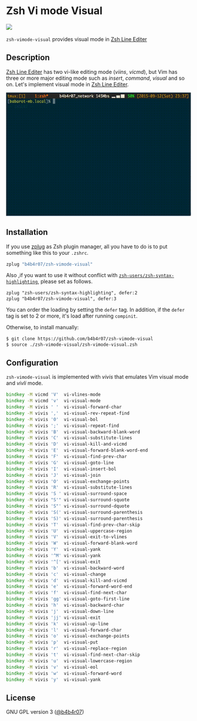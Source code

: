 Zsh Vi mode Visual
===

[![](https://img.shields.io/badge/powered%20by-zplug-ca7f85.svg?style=flat)](https://github.com/zplug/zplug)

`zsh-vimode-visual` provides visual mode in [Zsh Line Editer](http://zsh.sourceforge.net/Doc/Release/Zsh-Line-Editor.html)

## Description

[Zsh Line Editer](http://zsh.sourceforge.net/Doc/Release/Zsh-Line-Editor.html) has two vi-like editing mode (*viins*, *vicmd*), but Vim has three or more major editing mode such as *insert*, *command*, *visual* and so on. Let's implement visual mode in [Zsh Line Editer](http://zsh.sourceforge.net/Doc/Release/Zsh-Line-Editor.html).

![](https://raw.githubusercontent.com/b4b4r07/screenshots/master/zsh-vimode-visual/demo.gif)

## Installation

If you use [zplug](https://github.com/zplug/zplug) as Zsh plugin manager, all you have to do is to put something like this to your `.zshrc`.

```zsh
zplug "b4b4r07/zsh-vimode-visual"
```

Also ,if you want to use it without conflict with [`zsh-users/zsh-syntax-highlighting`](https://github.com/zsh-users/zsh-syntax-highlighting), please set as follows.

```
zplug "zsh-users/zsh-syntax-highlighting", defer:2
zplug "b4b4r07/zsh-vimode-visual", defer:3
```

You can order the loading by setting the `defer` tag.
In addition, if the `defer` tag is set to 2 or more, it's load after running `compinit`.

Otherwise, to install manually:

```console
$ git clone https://github.com/b4b4r07/zsh-vimode-visual
$ source ./zsh-vimode-visual/zsh-vimode-visual.zsh
```

## Configuration

`zsh-vimode-visual` is implemented with *vivis* that emulates Vim visual mode and *vivli* mode.

```zsh
bindkey -M vicmd 'V'  vi-vlines-mode
bindkey -M vicmd 'v'  vi-visual-mode
bindkey -M vivis ' '  vi-visual-forward-char
bindkey -M vivis ','  vi-visual-rev-repeat-find
bindkey -M vivis '0'  vi-visual-bol
bindkey -M vivis ';'  vi-visual-repeat-find
bindkey -M vivis 'B'  vi-visual-backward-blank-word
bindkey -M vivis 'C'  vi-visual-substitute-lines
bindkey -M vivis 'D'  vi-visual-kill-and-vicmd
bindkey -M vivis 'E'  vi-visual-forward-blank-word-end
bindkey -M vivis 'F'  vi-visual-find-prev-char
bindkey -M vivis 'G'  vi-visual-goto-line
bindkey -M vivis 'I'  vi-visual-insert-bol
bindkey -M vivis 'J'  vi-visual-join
bindkey -M vivis 'O'  vi-visual-exchange-points
bindkey -M vivis 'R'  vi-visual-substitute-lines
bindkey -M vivis 'S ' vi-visual-surround-space
bindkey -M vivis "S'" vi-visual-surround-squote
bindkey -M vivis 'S"' vi-visual-surround-dquote
bindkey -M vivis 'S(' vi-visual-surround-parenthesis
bindkey -M vivis 'S)' vi-visual-surround-parenthesis
bindkey -M vivis 'T'  vi-visual-find-prev-char-skip
bindkey -M vivis 'U'  vi-visual-uppercase-region
bindkey -M vivis 'V'  vi-visual-exit-to-vlines
bindkey -M vivis 'W'  vi-visual-forward-blank-word
bindkey -M vivis 'Y'  vi-visual-yank
bindkey -M vivis '^M' vi-visual-yank
bindkey -M vivis '^[' vi-visual-exit
bindkey -M vivis 'b'  vi-visual-backward-word
bindkey -M vivis 'c'  vi-visual-change
bindkey -M vivis 'd'  vi-visual-kill-and-vicmd
bindkey -M vivis 'e'  vi-visual-forward-word-end
bindkey -M vivis 'f'  vi-visual-find-next-char
bindkey -M vivis 'gg' vi-visual-goto-first-line
bindkey -M vivis 'h'  vi-visual-backward-char
bindkey -M vivis 'j'  vi-visual-down-line
bindkey -M vivis 'jj' vi-visual-exit
bindkey -M vivis 'k'  vi-visual-up-line
bindkey -M vivis 'l'  vi-visual-forward-char
bindkey -M vivis 'o'  vi-visual-exchange-points
bindkey -M vivis 'p'  vi-visual-put
bindkey -M vivis 'r'  vi-visual-replace-region
bindkey -M vivis 't'  vi-visual-find-next-char-skip
bindkey -M vivis 'u'  vi-visual-lowercase-region
bindkey -M vivis 'v'  vi-visual-eol
bindkey -M vivis 'w'  vi-visual-forward-word
bindkey -M vivis 'y'  vi-visual-yank
```

## License

GNU GPL version 3 ([@b4b4r07](https://twitter.com/b4b4r07))
